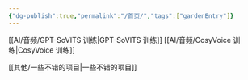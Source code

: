 ```yaml
---
{"dg-publish":true,"permalink":"/首页/","tags":["gardenEntry"]}
---
```


[[AI/音频/GPT-SoVITS 训练\|GPT-SoVITS 训练]]
[[AI/音频/CosyVoice 训练\|CosyVoice 训练]]

[[其他/一些不错的项目\|一些不错的项目]]
